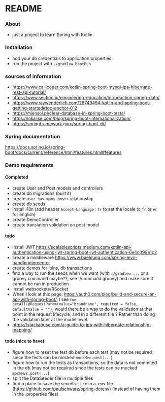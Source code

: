 # README


### About
- just a project to learn Spring with Kotlin

### Installation
- add your db credentials to application.properties
- run the project with `./gradlew bootRun`

### sources of information
- https://www.callicoder.com/kotlin-spring-boot-mysql-jpa-hibernate-rest-api-tutorial/
- https://www.section.io/engineering-education/introduction-spring-data/
- https://www.raywenderlich.com/28749494-kotlin-and-spring-boot-getting-started#toc-anchor-012
- https://miensol.pl/clear-database-in-spring-boot-tests/
- https://lokalise.com/blog/spring-boot-internationalization/
- https://springframework.guru/spring-boot-cli/

### Spring documentation
https://docs.spring.io/spring-boot/docs/current/reference/html/features.html#features

### Demo requirements
#### Completed
- create User and Post models and controllers
- create db migrations (built it)
- create `user has many posts` relationship
- create db seeds
- install i18n (add header `Accept-Language` : `fr` to set the locale to `fr` or `en` for english)
- create DemoController
- create translation validation on post model

#### todo
- install JWT https://scalablescripts.medium.com/kotlin-api-authentication-using-jwt-spring-boot-jwt-authentication-6e4c099e1c2
- create a middleware https://www.baeldung.com/spring-mvc-handlerinterceptor
- create demos for joins, db transactions
- find a way to run the seeds when we want (with `./gradlew ...` or a groovy command maybe??, see ./command.groovy) and make sure it cannot be run in production
- install websockets/RSocket
- When I look at this page: https://auth0.com/blog/build-and-secure-an-api-with-spring-boot/, I see 
  `fun getAll(@RequestParam(value="brandname", required = false, defaultValue = "")`, would there be a way to do the validation at that point in the request lifecycle, and in a different file ? Rather than doing the validation later at the model level. 
- https://stackabuse.com/a-guide-to-jpa-with-hibernate-relationship-mapping/

#### todo (nice to have)
- figure how to reset the test db before each test (may not be required since the tests can be mocked `mockMvc.post(...`)
- figure how to run the tests as transactions, so the data is not commited in the db (may not be required since the tests can be mocked `mockMvc.post(...`)
- split the DataSeeder file in multiple files  
- find a place to save the secrets - like in a .env file (https://github.com/paulschwarz/spring-dotenv) (instead of having them in the .properties files)


